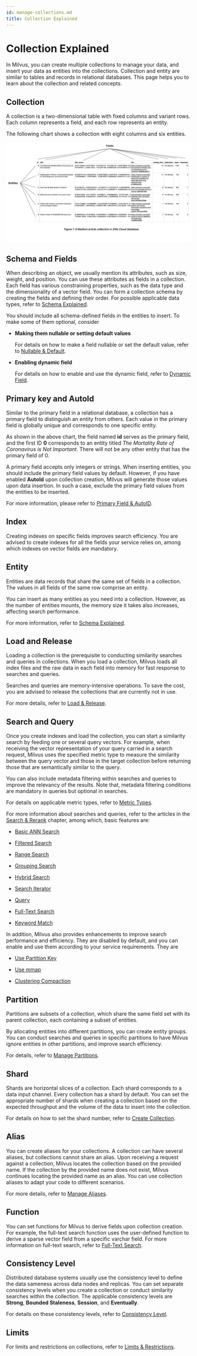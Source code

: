 ```yaml
---
id: manage-collections.md
title: Collection Explained​
---
```


# Collection Explained​

In Milvus, you can create multiple collections to manage your data, and insert your data as entities into the collections. Collection and entity are similar to tables and records in relational databases. This page helps you to learn about the collection and related concepts.​

## Collection​

A collection is a two-dimensional table with fixed columns and variant rows. Each column represents a field, and each row represents an entity. ​

The following chart shows a collection with eight columns and six entities.​

![Collection explained](../../../../assets/collection-explained.png)

## Schema and Fields​

When describing an object, we usually mention its attributes, such as size, weight, and position. You can use these attributes as fields in a collection. Each field has various constraining properties, such as the data type and the dimensionality of a vector field. You can form a collection schema by creating the fields and defining their order. For possible applicable data types, refer to [​Schema Explained](schema.md).​

You should include all schema-defined fields in the entities to insert. To make some of them optional, consider​

- **Making them nullable or setting default values**​

    For details on how to make a field nullable or set the default value, refer to [​Nullable & Default](nullable-and-default.md).​

- **Enabling dynamic field**​

    For details on how to enable and use the dynamic field, refer to [​Dynamic Field](enable-dynamic-field.md).​

## Primary key and AutoId​

Similar to the primary field in a relational database, a collection has a primary field to distinguish an entity from others. Each value in the primary field is globally unique and corresponds to one specific entity. ​

As shown in the above chart, the field named **id** serves as the primary field, and the first ID **0** corresponds to an entity titled *The Mortality Rate of Coronavirus is Not Important*. There will not be any other entity that has the primary field of 0. ​

A primary field accepts only integers or strings. When inserting entities, you should include the primary field values by default. However, if you have enabled **AutoId** upon collection creation, Milvus will generate those values upon data insertion. In such a case, exclude the primary field values from the entities to be inserted.​

For more information, please refer to [​Primary Field & AutoID](primary-field.md).​

## Index​

Creating indexes on specific fields improves search efficiency. You are advised to create indexes for all the fields your service relies on, among which indexes on vector fields are mandatory. 

## Entity​

Entities are data records that share the same set of fields in a collection. The values in all fields of the same row comprise an entity.​

You can insert as many entities as you need into a collection. However, as the number of entities mounts, the memory size it takes also increases, affecting search performance.​

For more information, refer to [​Schema Explained](schema.md).​

## Load and Release​

Loading a collection is the prerequisite to conducting similarity searches and queries in collections. When you load a collection, Milvus loads all index files and the raw data in each field into memory for fast response to searches and queries.​

Searches and queries are memory-intensive operations. To save the cost, you are advised to release the collections that are currently not in use.​

For more details, refer to [​Load & Release](load-and-release.md).​

## Search and Query​

Once you create indexes and load the collection, you can start a similarity search by feeding one or several query vectors. For example, when receiving the vector representation of your query carried in a search request, Milvus uses the specified metric type to measure the similarity between the query vector and those in the target collection before returning those that are semantically similar to the query.​

You can also include metadata filtering within searches and queries to improve the relevancy of the results. Note that, metadata filtering conditions are mandatory in queries but optional in searches.​

For details on applicable metric types, refer to [​Metric Types](metric.md).​

For more information about searches and queries, refer to the articles in the [​Search & Rerank](single-vector-search.md) chapter, among which, basic features are:​

- [​Basic ANN Search](single-vector-search.md)​

- [​Filtered Search](filtered-search.md)​

- [​Range Search](range-search.md)​

- [​Grouping Search](grouping-search.md)​

- [​Hybrid Search](multi-vector-search.md)​

- [​Search Iterator](with-iterators.md)​

- [​Query](get-and-scalar-query.md)​

- [​Full-Text Search](full-text-search.md)​

- [Keyword Match](keyword-match.md)​

In addition, Milvus also provides enhancements to improve search performance and efficiency. They are disabled by default, and you can enable and use them according to your service requirements. They are​

- [​Use Partition Key](use-partition-key.md)​

- [​Use mmap](mmap.md)​

- [​Clustering Compaction](clustering-compaction.md)​

## Partition​

Partitions are subsets of a collection, which share the same field set with its parent collection, each containing a subset of entities.​

By allocating entities into different partitions, you can create entity groups. You can conduct searches and queries in specific partitions to have Milvus ignore entities in other partitions, and improve search efficiency.​

For details, refer to [​Manage Partitions](manage-partitions.md).​

## Shard​

Shards are horizontal slices of a collection. Each shard corresponds to a data input channel. Every collection has a shard by default. You can set the appropriate number of shards when creating a collection based on the expected throughput and the volume of the data to insert into the collection.​

For details on how to set the shard number, refer to [​Create Collection](create-collection.md).​

## Alias​

You can create aliases for your collections. A collection can have several aliases, but collections cannot share an alias. Upon receiving a request against a collection, Milvus locates the collection based on the provided name. If the collection by the provided name does not exist, Milvus continues locating the provided name as an alias. You can use collection aliases to adapt your code to different scenarios.​

For more details, refer to [​Manage Aliases](manage-aliases.md).​

## Function​

You can set functions for Milvus to derive fields upon collection creation. For example, the full-text search function uses the user-defined function to derive a sparse vector field from a specific varchar field. For more information on full-text search, refer to [​Full-Text Search](full-text-search.md).​

## Consistency Level​

Distributed database systems usually use the consistency level to define the data sameness across data nodes and replicas. You can set separate consistency levels when you create a collection or conduct similarity searches within the collection. The applicable consistency levels are **Strong**, **Bounded Staleness**, **Session**, and **Eventually**.​

 For details on these consistency levels, refer to [​Consistency Level](consistency.md).​

## Limits​

For limits and restrictions on collections, refer to [​Limits & Restrictions](limitations.md).​

